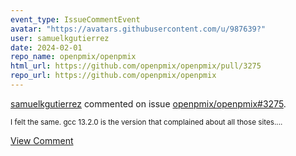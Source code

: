 ```yaml
---
event_type: IssueCommentEvent
avatar: "https://avatars.githubusercontent.com/u/987639?"
user: samuelkgutierrez
date: 2024-02-01
repo_name: openpmix/openpmix
html_url: https://github.com/openpmix/openpmix/pull/3275
repo_url: https://github.com/openpmix/openpmix
---
```


<a href='https://github.com/samuelkgutierrez' target='_blank'>samuelkgutierrez</a> commented on issue <a href='https://github.com/openpmix/openpmix/pull/3275' target='_blank'>openpmix/openpmix#3275</a>.

<small>I felt the same. gcc 13.2.0 is the version that complained about all those sites....</small>

<a href='https://github.com/openpmix/openpmix/pull/3275' target='_blank'>View Comment</a>